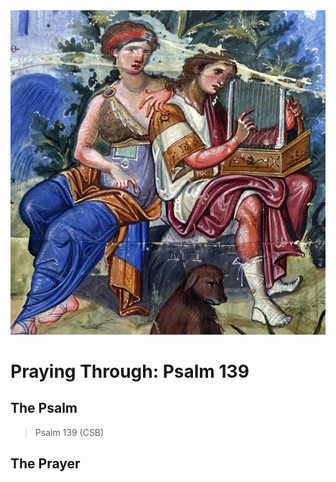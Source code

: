 <img class="intro-right" src="art-paris-psalter.jpg">

<style>
  li {list-style-type: none;}
  p + ul {
    margin-top: -18px;
}
</style>

# Praying Through: Psalm 139

## The Psalm

>Psalm 139 (CSB)  

## The Prayer

<div style="font-variant: small-caps;">

</div>
